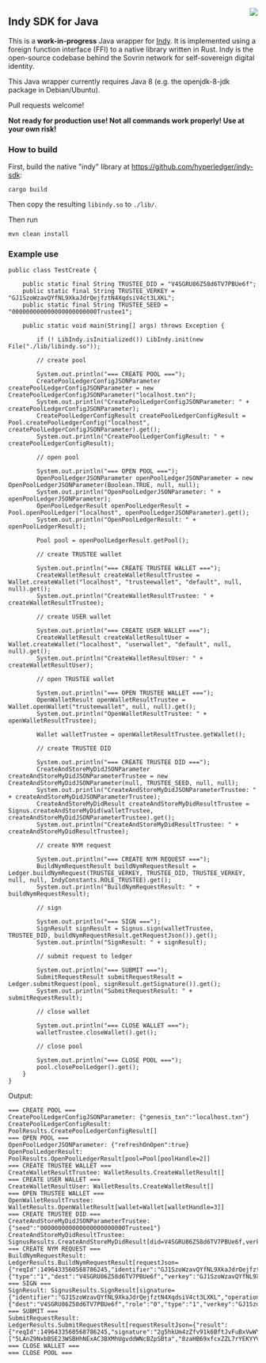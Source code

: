 <a href="https://sovrin.org/" target="_blank"><img src="https://avatars2.githubusercontent.com/u/22057628?v=3&s=50" align="right"></a>

## Indy SDK for Java

This is a **work-in-progress** Java wrapper for [Indy](https://www.hyperledger.org/projects/indy). It is implemented using a foreign function interface (FFI) to a native library written in Rust. Indy is the
open-source codebase behind the Sovrin network for self-sovereign digital identity.

This Java wrapper currently requires Java 8 (e.g. the openjdk-8-jdk package in Debian/Ubuntu).

Pull requests welcome!

**Not ready for production use! Not all commands work properly! Use at your own risk!**

### How to build

First, build the native "indy" library at https://github.com/hyperledger/indy-sdk:

	cargo build

Then copy the resulting `libindy.so` to `./lib/`.

Then run

    mvn clean install

### Example use

	public class TestCreate {
	
		public static final String TRUSTEE_DID = "V4SGRU86Z58d6TV7PBUe6f";
		public static final String TRUSTEE_VERKEY = "GJ1SzoWzavQYfNL9XkaJdrQejfztN4XqdsiV4ct3LXKL";
		public static final String TRUSTEE_SEED = "000000000000000000000000Trustee1";
	
		public static void main(String[] args) throws Exception {
	
			if (! LibIndy.isInitialized()) LibIndy.init(new File("./lib/libindy.so"));
	
			// create pool
	
			System.out.println("=== CREATE POOL ===");
			CreatePoolLedgerConfigJSONParameter createPoolLedgerConfigJSONParameter = new CreatePoolLedgerConfigJSONParameter("localhost.txn");
			System.out.println("CreatePoolLedgerConfigJSONParameter: " + createPoolLedgerConfigJSONParameter);
			CreatePoolLedgerConfigResult createPoolLedgerConfigResult = Pool.createPoolLedgerConfig("localhost", createPoolLedgerConfigJSONParameter).get();
			System.out.println("CreatePoolLedgerConfigResult: " + createPoolLedgerConfigResult);
	
			// open pool
	
			System.out.println("=== OPEN POOL ===");
			OpenPoolLedgerJSONParameter openPoolLedgerJSONParameter = new OpenPoolLedgerJSONParameter(Boolean.TRUE, null, null);
			System.out.println("OpenPoolLedgerJSONParameter: " + openPoolLedgerJSONParameter);
			OpenPoolLedgerResult openPoolLedgerResult = Pool.openPoolLedger("localhost", openPoolLedgerJSONParameter).get();
			System.out.println("OpenPoolLedgerResult: " + openPoolLedgerResult);
	
			Pool pool = openPoolLedgerResult.getPool();
	
			// create TRUSTEE wallet
	
			System.out.println("=== CREATE TRUSTEE WALLET ===");
			CreateWalletResult createWalletResultTrustee = Wallet.createWallet("localhost", "trusteewallet", "default", null, null).get();
			System.out.println("CreateWalletResultTrustee: " + createWalletResultTrustee);
	
			// create USER wallet
	
			System.out.println("=== CREATE USER WALLET ===");
			CreateWalletResult createWalletResultUser = Wallet.createWallet("localhost", "userwallet", "default", null, null).get();
			System.out.println("CreateWalletResultUser: " + createWalletResultUser);
	
			// open TRUSTEE wallet
	
			System.out.println("=== OPEN TRUSTEE WALLET ===");
			OpenWalletResult openWalletResultTrustee = Wallet.openWallet("trusteewallet", null, null).get();
			System.out.println("OpenWalletResultTrustee: " + openWalletResultTrustee);
	
			Wallet walletTrustee = openWalletResultTrustee.getWallet();
	
			// create TRUSTEE DID
	
			System.out.println("=== CREATE TRUSTEE DID ===");
			CreateAndStoreMyDidJSONParameter createAndStoreMyDidJSONParameterTrustee = new CreateAndStoreMyDidJSONParameter(null, TRUSTEE_SEED, null, null);
			System.out.println("CreateAndStoreMyDidJSONParameterTrustee: " + createAndStoreMyDidJSONParameterTrustee);
			CreateAndStoreMyDidResult createAndStoreMyDidResultTrustee = Signus.createAndStoreMyDid(walletTrustee, createAndStoreMyDidJSONParameterTrustee).get();
			System.out.println("CreateAndStoreMyDidResultTrustee: " + createAndStoreMyDidResultTrustee);
	
			// create NYM request
	
			System.out.println("=== CREATE NYM REQUEST ===");
			BuildNymRequestResult buildNymRequestResult = Ledger.buildNymRequest(TRUSTEE_VERKEY, TRUSTEE_DID, TRUSTEE_VERKEY, null, null, IndyConstants.ROLE_TRUSTEE).get();
			System.out.println("BuildNymRequestResult: " + buildNymRequestResult);
	
			// sign
	
			System.out.println("=== SIGN ===");
			SignResult signResult = Signus.sign(walletTrustee, TRUSTEE_DID, buildNymRequestResult.getRequestJson()).get();
			System.out.println("SignResult: " + signResult);
	
			// submit request to ledger
	
			System.out.println("=== SUBMIT ===");
			SubmitRequestResult submitRequestResult = Ledger.submitRequest(pool, signResult.getSignature()).get();
			System.out.println("SubmitRequestResult: " + submitRequestResult);
	
			// close wallet
	
			System.out.println("=== CLOSE WALLET ===");
			walletTrustee.closeWallet().get();
	
			// close pool
	
			System.out.println("=== CLOSE POOL ===");
			pool.closePoolLedger().get();
		}
	}

Output:

	=== CREATE POOL ===
	CreatePoolLedgerConfigJSONParameter: {"genesis_txn":"localhost.txn"}
	CreatePoolLedgerConfigResult: PoolResults.CreatePoolLedgerConfigResult[]
	=== OPEN POOL ===
	OpenPoolLedgerJSONParameter: {"refreshOnOpen":true}
	OpenPoolLedgerResult: PoolResults.OpenPoolLedgerResult[pool=Pool[poolHandle=2]]
	=== CREATE TRUSTEE WALLET ===
	CreateWalletResultTrustee: WalletResults.CreateWalletResult[]
	=== CREATE USER WALLET ===
	CreateWalletResultUser: WalletResults.CreateWalletResult[]
	=== OPEN TRUSTEE WALLET ===
	OpenWalletResultTrustee: WalletResults.OpenWalletResult[wallet=Wallet[walletHandle=3]]
	=== CREATE TRUSTEE DID ===
	CreateAndStoreMyDidJSONParameterTrustee: {"seed":"000000000000000000000000Trustee1"}
	CreateAndStoreMyDidResultTrustee: SignusResults.CreateAndStoreMyDidResult[did=V4SGRU86Z58d6TV7PBUe6f,verkey=GJ1SzoWzavQYfNL9XkaJdrQejfztN4XqdsiV4ct3LXKL,pk=XWSNZUwj7Uc4KzBuTQjNwCZZFwXSMNGVqnfDgbwMiNP]
	=== CREATE NYM REQUEST ===
	BuildNymRequestResult: LedgerResults.BuildNymRequestResult[requestJson={"reqId":1496433560568786245,"identifier":"GJ1SzoWzavQYfNL9XkaJdrQejfztN4XqdsiV4ct3LXKL","operation":{"type":"1","dest":"V4SGRU86Z58d6TV7PBUe6f","verkey":"GJ1SzoWzavQYfNL9XkaJdrQejfztN4XqdsiV4ct3LXKL","role":"0"}}]
	=== SIGN ===
	SignResult: SignusResults.SignResult[signature={"identifier":"GJ1SzoWzavQYfNL9XkaJdrQejfztN4XqdsiV4ct3LXKL","operation":{"dest":"V4SGRU86Z58d6TV7PBUe6f","role":"0","type":"1","verkey":"GJ1SzoWzavQYfNL9XkaJdrQejfztN4XqdsiV4ct3LXKL"},"reqId":1496433560568786245,"signature":"2g5hkUm4zZfv91k6BftJvFuBxVwWYvWzuVx4G8WnUivwty9QLLqSzEeLdPveu9wctDmN3AMBosNziHm5HRic9aZR"}]
	=== SUBMIT ===
	SubmitRequestResult: LedgerResults.SubmitRequestResult[requestResultJson={"result":{"reqId":1496433560568786245,"signature":"2g5hkUm4zZfv91k6BftJvFuBxVwWYvWzuVx4G8WnUivwty9QLLqSzEeLdPveu9wctDmN3AMBosNziHm5HRic9aZR","auditPath":["5LAnZ9NxbBSE23WSBHhNExAC3BXMhUgvddWNcBZpSBta","8zaHB69xfcxZZL7rYEKYYVj5xUvBs2onGXzWJjfALWRE","2fhF8bWzNtPXuzV4wF9aTUz4JctzGXjB8uEjEE6ytZZc","FiVgaUHHJ9Nu842dcj7JBHXned5mkz6HZRyhE8kTeWUH"],"identifier":"GJ1SzoWzavQYfNL9XkaJdrQejfztN4XqdsiV4ct3LXKL","txnTime":1496433560615.697265625,"seqNo":16,"rootHash":"2J5WdLNnBSFyeASKr5YZouYzWn3KXZafrPrX2JBDVhKM","dest":"V4SGRU86Z58d6TV7PBUe6f","role":"0","verkey":"GJ1SzoWzavQYfNL9XkaJdrQejfztN4XqdsiV4ct3LXKL","type":"1"},"op":"REPLY"}]
	=== CLOSE WALLET ===
	=== CLOSE POOL ===
